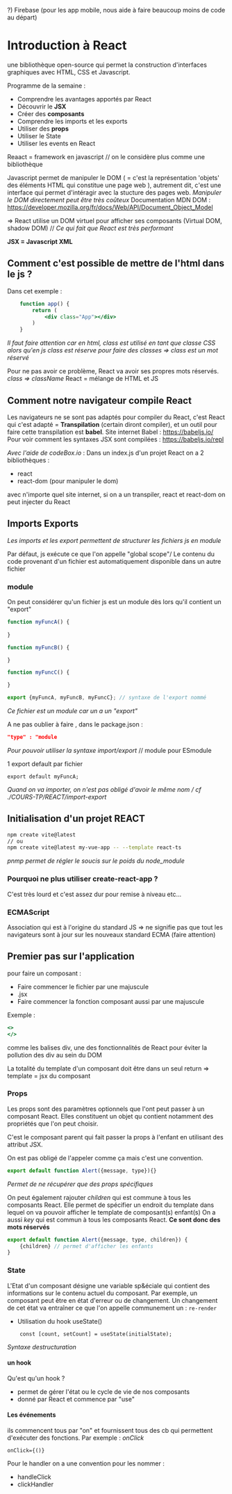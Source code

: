 
?) Firebase (pour les app mobile, nous aide à faire beaucoup moins de code au départ)

# Introduction à React 
une bibliothèque open-source qui permet la construction d'interfaces graphiques avec HTML, CSS et Javascript.

Programme de la semaine :
-  Comprendre les avantages apportés par React
-  Découvrir le **JSX**
-  Créer des **composants**
-  Comprendre les imports et les exports
-  Utiliser des **props**
-  Utiliser le State
-  Utiliser les events en React


Reaact = framework en javascript // on le considère plus comme une bibliothèque

Javascript permet de manipuler le DOM ( = c'est la représentation 'objets' des éléments HTML qui constitue une page web ), autrement dit, c'est une interface qui permet d'intéragir avec la stucture des pages web. 
*Manipuler le DOM directement peut être très coûteux*
Documentation MDN DOM : https://developer.mozilla.org/fr/docs/Web/API/Document_Object_Model

=> React utilise un DOM virtuel pour afficher ses composants (Virtual DOM, shadow DOM) // *Ce qui fait que React est très performant*

**JSX = Javascript XML** 

## Comment c'est possible de mettre de l'html dans le js ?
Dans cet exemple : 
``` jsx
	function app() {
		return (
			<div class="App"></div>
		)
	}
```

*Il faut faire attention car en html, class est utilisé en tant que classe CSS alors qu'en js class est réserve pour faire des classes => class est un mot réservé* 

Pour ne pas avoir ce problème, React va avoir ses propres mots réservés. *class => className*
React = mélange de HTML et JS



## Comment notre navigateur compile React 
Les navigateurs ne se sont pas adaptés pour compiler du React, c'est React qui c'est adapté =
**Transpilation** (certain diront compiler), et un outil pour faire cette transpilation est **babel**.
Site internet Babel : https://babeljs.io/
Pour voir comment les syntaxes JSX sont compilées : https://babeljs.io/repl

*Avec l'aide de codeBox.io* : 
Dans un index.js d'un projet React on a 2 bibliothèques : 
- react 
- react-dom (pour manipuler le dom)

avec n'importe quel site internet, si on a un transpiler, react et react-dom on peut injecter du React


## Imports Exports
*Les imports et les export permettent de structurer les fichiers js en module*

Par défaut, js exécute ce que l'on appelle "global scope"/ Le contenu du code provenant d'un fichier est automatiquement disponible dans un autre fichier

### module
On peut considérer qu'un fichier js est un module dès lors qu'il contient un "export"

``` js
function myFuncA() {
	
}

function myFuncB() {

}

function myFuncC() {

}

export {myFuncA, myFuncB, myFuncC}; // syntaxe de l'export nommé
```
*Ce fichier est un module car un a un "export"*

A ne pas oublier à faire , dans le package.json :
``` json
"type" : "module
```
*Pour pouvoir utiliser la syntaxe import/export* // module pour ESmodule

1 export default par fichier
```
export default myFuncA;
```
*Quand on va importer, on n'est pas obligé d'avoir le même nom / cf ./COURS-TP/REACT/import-export* 


## Initialisation d'un projet REACT
``` bash
npm create vite@latest
// ou
npm create vite@latest my-vue-app -- --template react-ts
```
*pnmp permet de régler le soucis sur le poids du node_module*
### Pourquoi ne plus utiliser create-react-app ?
C'est très lourd et c'est assez dur pour remise à niveau etc...

### ECMAScript
Association qui est à l'origine du standard JS
=> ne signifie pas que tout les navigateurs sont à jour sur les nouveaux standard ECMA (faire attention)

## Premier pas  sur l'application 

pour faire un composant :
- Faire commencer le fichier par une majuscule
- .jsx
- Faire commencer la fonction composant aussi par une majuscule

Exemple : 
``` jsx
<>
</>
```
comme les balises div, une des fonctionnalités de React pour éviter la pollution des div au sein du DOM

La totalité du template d'un composant doit être dans un seul return 
=> template = jsx du composant

### Props
Les props sont des paramètres optionnels que l'ont peut passer à un composant React. Elles constituent un objet qu contient notamment des propriétés que l'on peut choisir.

C'est le composant parent qui fait passer la props à l'enfant en utilisant des attribut JSX.

On est pas obligé de l'appeler comme ça mais c'est une convention.

``` jsx
export default function Alert({message, type}){}
```
*Permet de ne récupérer que des props spécifiques*

On peut également rajouter *children* qui est commune à tous les composants React. Elle permet de spécifier un endroit du template dans lequel on va pouvoir afficher le template de composant(s) enfant(s)
On a aussi *key* qui est commun à tous les composants React. 
**Ce sont donc des mots réservés**

```jsx
export default function Alert({message, type, children}) {
	{children} // permet d'afficher les enfants 
}
```

### State
L'Etat d'un composant désigne une variable sp&éciale qui contient des informations sur le contenu actuel du composant. Par exemple, un composant peut être en état d'erreur ou de changement.
Un changement de cet état va entraîner ce que l'on appelle communement un :  `re-render`

* Utilisation du hook useState()
```
	const [count, setCount] = useState(initialState);
```
*Syntaxe destructuration*

#### un hook
Qu'est qu'un hook ? 
*  permet de gérer l'état ou le cycle de vie de nos composants
*  donné par React et commence par "use"

#### Les événements
ils commencent tous par "on" et fournissent tous des cb qui permettent d'exécuter des fonctions.
Par exemple : *onClick*
```
onClick={()}
```

Pour le handler on a une convention pour les nommer :
- handleClick
- clickHandler